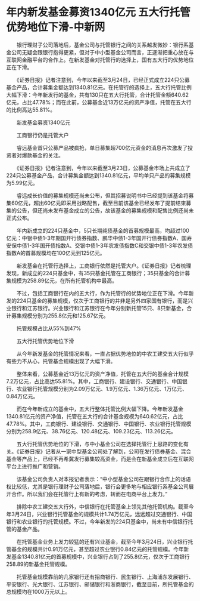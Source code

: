 # 年内新发基金募资1340亿元 五大行托管优势地位下滑-中新网

　　银行理财子公司落地后，基金公司与托管银行之间的关系越发微妙：银行系基金公司无疑会跟银行抱得更紧，但对于中小型基金公司而言，正逐渐把重心放在与互联网金融平台的合作上。在新发基金对托管行的选择上，国有五大行的优势地位正在下滑。

　　《证券日报》记者注意到，今年以来截至3月24日，已经正式成立224只公募基金产品，合计募集金额达到1340.81亿元。在托管行的选择上，五大行托管比例大幅下滑：今年新发行的基金，共有130只在五大行托管，合计托管金额640.62亿元，占比47.78%；而在此前，公募基金近13万亿元的资产净值，托管在五大行的比例高达55.81%。

　　新发基金募资1340亿元

　　工商银行仍是托管大户

　　睿远基金首只公募产品被疯抢，单日募集超700亿元资金的消息再次激发了投资者对爆款基金的关注。

　　《证券日报》记者注意到，今年以来截至3月23日，公募基金市场上共成立了224只公募基金产品，合计募集金额达到1340.81亿元，平均单只产品的募集规模为5.99亿元。

　　睿远成长价值的募集规模还尚未公布，但其招募说明书中已经提到该基金将募集60亿元，超出60亿元即采用战略配售，截至目前该基金已经发布了提前结束募集的公告，但还尚未发布基金成立的公告，故该基金的募集规模和配售比例还尚未正式公布。

　　年内新成立的224只基金中，5只长期纯债基金的首募规模最高，均超过100亿元：中银中债1-3年期国开行债券指数、鹏华中债1-3年国开行债券指数A、国寿安保中债1-3年国开债指数A、交银中债1-3年农发债指数C和交银中债1-3年农发债指数A的首募规模均在100亿元到125亿元。

　　新发基金在托管行选择上，工商银行依然是托管大户。《证券日报》记者梳理发现，新成立的224只基金中，有35只基金托管在工商银行；35只基金的合计募集规模为258.89亿元，在所有托管机构中最高。

　　不过，包括工商银行在内的五大行，作为托管行的优势地位正在下滑。今年新发的224只基金的募集规模，仅次于工商银行的并非是另外四家国有银行，而是兴业银行和江苏银行。兴业银行和江苏银行在今年分别新托管15只、8只新基金，合计募集规模分别为255.8亿元和125.67亿元。

　　托管规模占比从55%到47%

　　五大行托管优势地位下滑

　　从今年新发基金的托管情况来看，一直占据优势地位的中农工建交五大行似乎有些力不从心，托管基金规模出现了大幅下滑。

　　整体来看，公募基金近13万亿元的资产净值，托管在五大行的基金合计规模7.2万亿元，占比高达55.81%。其中，工商银行、建设银行、交通银行、中国银行、农业银行托管规模分别为2.09万亿元、1.9万亿元、1.36万亿元、1万亿元、0.84万亿元。

　　而在今年新成立的基金中，五大行整体托管比例大幅下降。今年新发基金1340.81亿元的资产净值，托管在五大行的合计基金规模为640.62亿元，占比47.78%。其中，工商银行、建设银行、交通银行、中国银行、农业银行托管规模分别为258.9亿元、38.76亿元、120.48亿元、109.23亿元、113.26亿元。

　　五大行托管优势地位的下滑，与中小基金公司在选择托管行上思路的变化有关。《证券日报》记者从一家中型基金公司处了解到，公司在发行债券基金、混合基金等产品上，已经不再希冀发行募集较高资金，而是会在新基金成立后在互联网平台上进行推广和营销。

　　该基金公司负责人对本报记者表示：“中小型基金公司在跟银行合作上的话语权比较低，尤其是银行理财子公司落地后，银行会更多地与相应银行系基金公司展开合作。所以我们会在托管行上有新的考虑，转而在电商平台上发力。”

　　排除中农工建交五大行外，中信银行在托管基金上领先其他托管机构。截至今年3月24日，兴业银行托管基金的规模共计1.74万亿元，远远超过交通银行、中国银行和农业银行的托管规模。不过，今年新发的224只基金中，尚未有中信银行托管的基金产品。

　　在托管基金业务上发力较猛的还有兴业基金，截至今年3月24日，兴业银行托管基金的规模共计0.91万亿元，甚至超过农业银行0.84亿元的托管规模。今年新发基金1340.81亿元的首募规模中，兴业银行占到了255.8亿元，仅次于工商银行258.89的新基金托管规模。

　　托管基金规模靠前的几家银行还有招商银行、民生银行、上海浦东发展银行、平安银行、光大银行、江苏银行、邮储银行和浙商银行，截至目前，所托管基金的总规模均在1000万元以上。
